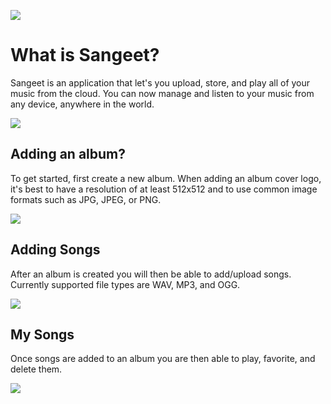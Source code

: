 ![](https://i.imgur.com/4CDAJ5P.png)

# What is Sangeet?

Sangeet is an application that let's you upload, store, and play all of your music from the cloud. You can now manage and listen to your music from any device, anywhere in the world. 

![](https://i.imgur.com/4CDAJ5P.png)

## Adding an album?

To get started, first create a new album. When adding an album cover logo, it's best to have a resolution of at least 512x512 and to use common image formats such as JPG, JPEG, or PNG.

![](https://i.imgur.com/91ogJp2.png)

## Adding Songs

After an album is created you will then be able to add/upload songs. Currently supported file types are WAV, MP3, and OGG.

![](https://i.imgur.com/urpqZ4s.png)

## My Songs

Once songs are added to an album you are then able to play, favorite, and delete them.

![](https://i.imgur.com/MIIO84a.png)
